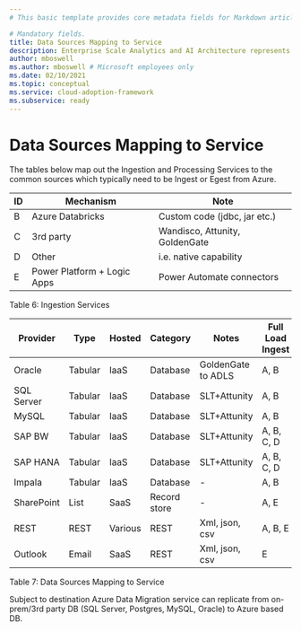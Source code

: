 ```yaml
---
# This basic template provides core metadata fields for Markdown articles on docs.microsoft.com.

# Mandatory fields.
title: Data Sources Mapping to Service
description: Enterprise Scale Analytics and AI Architecture represents the Data Sources Mapping to Services
author: mboswell
ms.author: mboswell # Microsoft employees only
ms.date: 02/10/2021
ms.topic: conceptual
ms.service: cloud-adoption-framework
ms.subservice: ready
---
```


# Data Sources Mapping to Service

The tables below map out the Ingestion and Processing Services to the common sources which typically need to be Ingest or Egest from Azure.

| ID | Mechanism                   | Note                           |
|----|-----------------------------|--------------------------------|
| B  | Azure Databricks            | Custom code (jdbc, jar etc.)   |
| C  | 3rd party                   | Wandisco, Attunity, GoldenGate |
| D  | Other                       | i.e. native capability         |
| E  | Power Platform + Logic Apps | Power Automate connectors      |

Table 6: Ingestion Services

| Provider | Type | Hosted | Category | Notes | Full Load Ingest | Incr. Load Ingest | Real Time Ingest | Full Load Egress | Incr. Load Egress | Real Time Egress |
|--|--|--|--|--|--|--|--|--|--|--|
| Oracle | Tabular | IaaS | Database | GoldenGate to ADLS | A, B | A, B | C | A, B | A, B | C |
| SQL Server | Tabular | IaaS | Database | SLT+Attunity | A, B | A, B | C, D2 | A, B | A, B | C, D2 |
| MySQL | Tabular | IaaS | Database | SLT+Attunity | A, B | A, B | C, D2 | A, B | A, B | C, D2 |
| SAP BW | Tabular | IaaS | Database | SLT+Attunity | A, B, C, D | A, B, C, D | C | - | - | - |
| SAP HANA | Tabular | IaaS | Database | SLT+Attunity | A, B, C, D | A, B, C, D | C | A, B | A, B | - |
| Impala | Tabular | IaaS | Database | - | A, B | A, B | - | B | B | - |
| SharePoint | List | SaaS | Record store | - | A, E | A, E | E | A, E | A, E | E |
| REST | REST | Various | REST | Xml, json, csv | A, B, E | A, B, E | A, B, E | A, B, E | A, B, E | A, B, E |
| Outlook | Email | SaaS | REST | Xml, json, csv | E | E | E | E | E | E |

Table 7: Data Sources Mapping to Service

Subject to destination Azure Data Migration service can replicate from on-prem/3rd party DB (SQL Server, Postgres, MySQL, Oracle) to Azure based DB.
